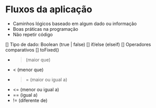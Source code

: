 # Fluxos da aplicação
- Caminhos lógicos baseado em algum dado ou informação
- Boas práticas na programação
- Não repetir código
 
[] Tipo de dado: Boolean (true | false)
[] if/else (elseif)
[] Operadores comparativos
[] toFixed()

- > (maior que)
- < (menor que)
- >= (maior ou igual a)
- <= (menor ou igual a)
- == (igual a)
- != (diferente de)